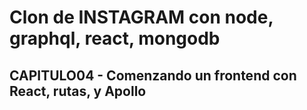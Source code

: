 # Clon de INSTAGRAM con node, graphql, react, mongodb

## CAPITULO04 - Comenzando un frontend con React, rutas, y Apollo
